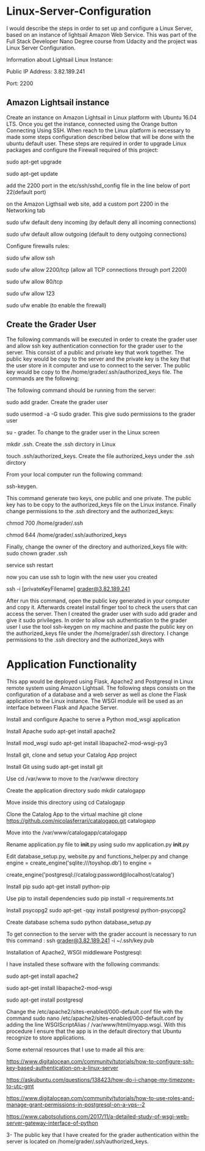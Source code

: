 # Linux-Server-Configuration

I would describe the steps in order to set up and configure a Linux Server, based on an instance of lightsail Amazon Web Service. This was part of the Full Stack Developer Nano Degree course from Udacity and the project was Linux Server Configuration. 


Information about Lightsail Linux Instance:

Public IP Address: 3.82.189.241 

Port: 2200 

## Amazon Lightsail instance

Create an instance on Amazon Lightsail in Linux platform with Ubuntu 16.04 LTS. Once you get the instance, connected using the Orange button Connecting Using SSH. When reach to the Linux platform is necessary to made some steps configuration described below that will be done with the ubuntu default user. These steps are required in order to upgrade Linux packages and configure the Firewall required of this project: 

sudo apt-get upgrade

sudo apt-get update 

add the 2200 port in the etc/ssh/sshd_config file in the line below of port 22(default port)

on the Amazon Ligthsail web site, add a custom port 2200 in the Networking tab 

sudo ufw default deny incoming (by default deny all incoming connections)

sudo ufw default allow outgoing (default to deny  outgoing connections)

Configure firewalls rules:

sudo ufw allow ssh

sudo ufw allow 2200/tcp (allow all TCP connections through port 2200)

sudo ufw allow 80/tcp

sudo ufw allow 123 

sudo ufw enable (to enable the firewall)


## Create the Grader User 

The following commands will be executed in order to create the grader user and allow ssh key authentication connection for the grader user to the server. This consist of a public and private key that work together. The public key would be copy to the server and the private key is the key that the user store in it computer and use to connect to the server. The public key would be copy to the /home/grader/.ssh/authorized_keys file. The commands are the following:

The following command should be running from the server: 

sudo add grader. Create the grader user

sudo usermod -a -G sudo grader. This give sudo permissions to the grader user 

su - grader. To change to the grader user in the Linux screen

mkdir .ssh. Create the .ssh dirctory in Linux

touch .ssh/authorized_keys. Create the file authorized_keys under the .ssh dirctory

From your local computer run the following command: 

ssh-keygen. 

This command generate two keys, one public and one private. The public key has to be copy to the authorized_keys file on the Linux instance. Finally change permissions to the .ssh directory and the authorized_keys:

chmod 700 /home/grader/.ssh

chmod 644 /home/grader/.ssh/authorized_keys

Finally, change the owner of the directory and authorized_keys file with:
sudo chown grader .ssh

service ssh restart

now you can use ssh to login with the new user you created

ssh -i [privateKeyFilename] grader@3.82.189.241 

After run this command, open the public key generated in your computer and copy it. Afterwards createI install finger tool to check the users that can access the server. Then I created the grader user with sudo add grader and give it sudo  privileges. In order to allow ssh authentication to the grader user I use the tool ssh-keygen on my machine and paste the public key on the authorized_keys file under the /home/grader/.ssh directory. I change permissions to the .ssh directory and the 
authorized_keys with 

# Application Functionality

This app would be deployed using Flask, Apache2 and Postgresql in Linux remote system using Amazon Lightsail. The following  steps consists on the configuration of a database and a web server as well as clone the Flask application to the Linux instance. The WSGI module will be used as an interface between Flask and Apache Server.  

Install and configure Apache to serve a Python mod_wsgi application

Install Apache sudo apt-get install apache2

Install mod_wsgi sudo apt-get install libapache2-mod-wsgi-py3

Install git, clone and setup your Catalog App project

Install Git using sudo apt-get install git

Use cd /var/www to move to the /var/www directory

Create the application directory sudo mkdir catalogapp

Move inside this directory using cd Catalogapp

Clone the Catalog App to the virtual machine git clone https://github.com/nicolasferrari/catalogapp.git catalogapp


Move into the /var/www/catalogapp/catalogapp 

Rename application.py file to __init__.py using sudo mv application.py __init__.py


Edit database_setup.py, website.py and functions_helper.py and change engine = create_engine('sqlite:///toyshop.db') to engine = 

create_engine('postgresql://catalog:password@localhost/catalog')

Install pip sudo apt-get install python-pip

Use pip to install dependencies sudo pip install -r requirements.txt

Install psycopg2 sudo apt-get -qqy install postgresql python-psycopg2

Create database schema sudo python database_setup.py

To get connection to the server with the grader account is necessary to run this command : ssh grader@3.82.189.241 -i ~/.ssh/key.pub

Installation of Apache2, WSGI middleware Postgresql:

I have installed these software with the following commands:

sudo apt-get install apache2

sudo apt-get install libapache2-mod-wsgi

sudo apt-get install postgresql

Change the /etc/apache2/sites-enabled/000-default.conf file with the command sudo nano /etc/apache2/sites-enabled/000-default.conf by adding the line WSGIScriptAlias / /var/www/html/myapp.wsgi. With this procedure I ensure that the app is in the default directory that Ubuntu recognize to store applications. 

Some external resources that I use to made all this are: 

https://www.digitalocean.com/community/tutorials/how-to-configure-ssh-key-based-authentication-on-a-linux-server

https://askubuntu.com/questions/138423/how-do-i-change-my-timezone-to-utc-gmt

https://www.digitalocean.com/community/tutorials/how-to-use-roles-and-manage-grant-permissions-in-postgresql-on-a-vps--2

https://www.cabotsolutions.com/2017/11/a-detailed-study-of-wsgi-web-server-gateway-interface-of-python

3- The public key that I have created for the grader authentication within the server is located on /home/grader/.ssh/authorized_keys.


